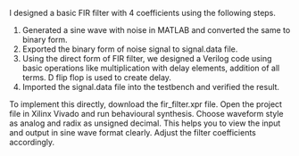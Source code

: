  I designed a basic FIR filter with 4 coefficients using the following steps.

1. Generated a sine wave with noise in MATLAB and converted the same to binary form.
2. Exported the binary form of noise signal to signal.data file. 
3. Using the direct form of FIR filter, we designed a Verilog code using basic operations like multiplication with delay elements, addition of all terms. D flip flop is used to create delay. 
4. Imported the signal.data file into the testbench and verified the result.

To implement this directly, download the fir_filter.xpr file. 
Open the project file in Xilinx Vivado and run behavioural synthesis. 
Choose waveform style as analog and radix as unsigned decimal. This helps you to view the input and output in sine wave format clearly. Adjust the filter coefficients accordingly. 
